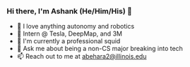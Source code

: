 ### Hi there, I'm Ashank (He/Him/His) 👋


- 🤖 I love anything autonomy and robotics
- 🚗 Intern @ Tesla, DeepMap, and 3M
- 🦑 I'm currently a professional squid
- 💬 Ask me about being a non-CS major breaking into tech
- 📫 Reach out to me at abehara2@illinois.edu
